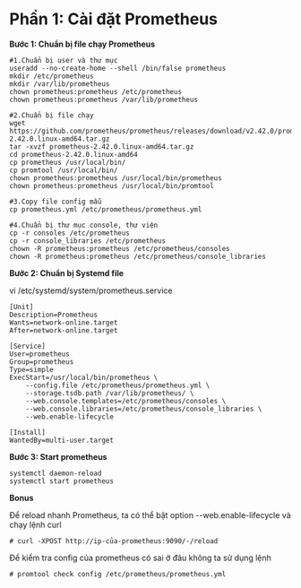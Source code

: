 # Phần 1: Cài đặt Prometheus

**Bước 1: Chuẩn bị file chạy Prometheus**
```
#1.Chuẩn bị user và thư mục
useradd --no-create-home --shell /bin/false prometheus
mkdir /etc/prometheus
mkdir /var/lib/prometheus
chown prometheus:prometheus /etc/prometheus
chown prometheus:prometheus /var/lib/prometheus

#2.Chuẩn bị file chạy 
wget https://github.com/prometheus/prometheus/releases/download/v2.42.0/prometheus-2.42.0.linux-amd64.tar.gz
tar -xvzf prometheus-2.42.0.linux-amd64.tar.gz
cd prometheus-2.42.0.linux-amd64
cp prometheus /usr/local/bin/
cp promtool /usr/local/bin/
chown prometheus:prometheus /usr/local/bin/prometheus
chown prometheus:prometheus /usr/local/bin/promtool

#3.Copy file config mẫu
cp prometheus.yml /etc/prometheus/prometheus.yml

#4.Chuẩn bị thư mục console, thư viện
cp -r consoles /etc/prometheus
cp -r console_libraries /etc/prometheus
chown -R prometheus:prometheus /etc/prometheus/consoles
chown -R prometheus:prometheus /etc/prometheus/console_libraries
```


**Bước 2: Chuẩn bị Systemd file**

vi /etc/systemd/system/prometheus.service
```
[Unit]
Description=Prometheus
Wants=network-online.target
After=network-online.target

[Service]
User=prometheus
Group=prometheus
Type=simple
ExecStart=/usr/local/bin/prometheus \
    --config.file /etc/prometheus/prometheus.yml \
    --storage.tsdb.path /var/lib/prometheus/ \
    --web.console.templates=/etc/prometheus/consoles \
    --web.console.libraries=/etc/prometheus/console_libraries \
    --web.enable-lifecycle

[Install]
WantedBy=multi-user.target

```
**Bước 3: Start prometheus**
```
systemctl daemon-reload
systemctl start prometheus
```

**Bonus**

Để reload nhanh Prometheus, ta có thể bật option --web.enable-lifecycle và chạy lệnh curl
```
# curl -XPOST http://ip-của-prometheus:9090/-/reload 
```
Để kiểm tra config của prometheus có sai ở đâu không ta sử dụng lệnh
```
# promtool check config /etc/prometheus/prometheus.yml
```
